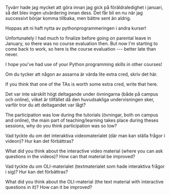 Tyvärr hade jag mycket att göra innan jag gick på föräldraledighet i januari, 
så det blev ingen utvärdering innan dess. Det får bli en nu när jag successivt 
börjar komma tillbaka, men bättre sent än aldrig.

Hoppas att ni haft nytta av pythonprogrammeringen i andra kurser!


Unfortunately I had much to finalize before going on parental leave in January, 
so there was no course evaluation then. But now I'm starting to come back to 
work, so here is the course evaluation --- better late than never.

I hope you've had use of your Python programming skills in other courses!


Om du tycker att någon av assarna är värda lite extra cred, skriv det här.

If you think that one of the TAs is worth some extra cred, write that here.

Det var inte särskilt högt deltagande under övningarna (både på campus och 
online), vilket är tillfället då den huvudsakliga undervisningen sker, varför 
tror du att deltagandet var lågt?

The participation was low during the tutorials (övningar, both on campus and 
online), the main part of teaching/learning takes place during theses sessions, 
why do you think participation was so low?

Vad tyckte du om det interaktiva videomaterialet (där man kan ställa frågor i 
videon)? Hur kan det förbättras?

What did you think about the interactive video material (where you can ask 
questions in the videos)? How can that material be improved?

Vad tyckte du om OLI-materialet (textmaterialet som hade interaktiva frågor i 
sig)? Hur kan det förbättras?

What did you think about the OLI-material (the text material with interactive 
questions in it)? How can it be improved?
